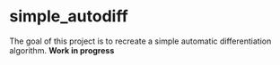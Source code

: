 # simple_autodiff
The goal of this project is to recreate a simple automatic differentiation algorithm. 
**Work in progress**
 

